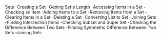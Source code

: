 Sets
-Creating a Set
-Getting Set's Length
-Accessing Items in a Set
-Checking an Item
-Adding Items to a Set
-Removing Items from a Set
-Clearing Items in a Set
-Deleting a Set
-Converting List to Set
-Joining Sets
-Finding Intersection Items
-Checking Subset and Super Set
-Checking the Difference Between Two Sets
-Finding Symmetric Difference Between Two Sets
-Joining Sets